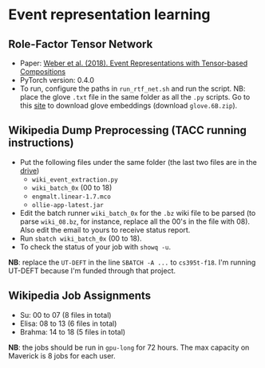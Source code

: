 # Event representation learning

## Role-Factor Tensor Network

* Paper: [Weber et al. (2018). Event Representations with Tensor-based Compositions](https://arxiv.org/pdf/1711.07611.pdf)
* PyTorch version: 0.4.0
* To run, configure the paths in `run_rtf_net.sh` and run the script. NB: place the glove `.txt` file in the same folder as all the `.py` scripts. Go to this [site](https://nlp.stanford.edu/projects/glove/) to download glove embeddings (download `glove.6B.zip`). 

## Wikipedia Dump Preprocessing (TACC running instructions)

* Put the following files under the same folder (the last two files are in the [drive](https://drive.google.com/open?id=132FGfmOHtORnHjSVWL9WocoRFEwFocm0))
  * `wiki_event_extraction.py`
  * `wiki_batch_0x` (00 to 18)
  * `engmalt.linear-1.7.mco`
  * `ollie-app-latest.jar`
* Edit the batch runner `wiki_batch_0x` for the `.bz` wiki file to be parsed (to parse `wiki_08.bz`, for instance, replace all the 00's in the file with 08). Also edit the email to yours to receive status report.
* Run `sbatch wiki_batch_0x` (00 to 18).
* To check the status of your job with `showq -u`.

**NB**: replace the `UT-DEFT` in the line `SBATCH -A ...` to `cs395t-f18`. I'm running UT-DEFT because I'm funded through that project.

## Wikipedia Job Assignments

* Su: 00 to 07 (8 files in total)
* Elisa: 08 to 13 (6 files in total)
* Brahma: 14 to 18 (5 files in total)

**NB**: the jobs should be run in `gpu-long` for 72 hours. The max capacity on Maverick is 8 jobs for each user. 

